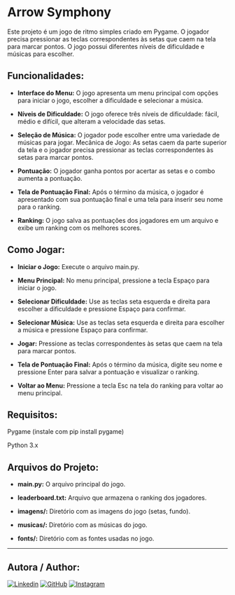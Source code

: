 # Arrow Symphony 

Este projeto é um jogo de ritmo simples criado em Pygame. O jogador precisa pressionar as teclas correspondentes às setas que caem na tela para marcar pontos. O jogo possui diferentes níveis de dificuldade e músicas para escolher.


## Funcionalidades:
- **Interface do Menu:** O jogo apresenta um menu principal com opções para iniciar o jogo, escolher a dificuldade e selecionar a música.


- **Níveis de Dificuldade:** O jogo oferece três níveis de dificuldade: fácil, médio e difícil, que alteram a velocidade das setas.


- **Seleção de Música:** O jogador pode escolher entre uma variedade de músicas para jogar.
Mecânica de Jogo: As setas caem da parte superior da tela e o jogador precisa pressionar as teclas correspondentes às setas para marcar pontos.


- **Pontuação:** O jogador ganha pontos por acertar as setas e o combo aumenta a pontuação.


- **Tela de Pontuação Final:** Após o término da música, o jogador é apresentado com sua pontuação final e uma tela para inserir seu nome para o ranking.


- **Ranking:** O jogo salva as pontuações dos jogadores em um arquivo e exibe um ranking com os melhores scores.


## Como Jogar:
- **Iniciar o Jogo:** Execute o arquivo main.py.


- **Menu Principal:** No menu principal, pressione a tecla Espaço para iniciar o jogo.


- **Selecionar Dificuldade:** Use as teclas seta esquerda e direita para escolher a dificuldade e pressione Espaço para confirmar.


- **Selecionar Música:** Use as teclas seta esquerda e direita para escolher a música e pressione Espaço para confirmar.


- **Jogar:** Pressione as teclas correspondentes às setas que caem na tela para marcar pontos.


- **Tela de Pontuação Final:** Após o término da música, digite seu nome e pressione Enter para salvar a pontuação e visualizar o ranking.


- **Voltar ao Menu:** Pressione a tecla Esc na tela do ranking para voltar ao menu principal.


## Requisitos:
Pygame (instale com pip install pygame)

Python 3.x


## Arquivos do Projeto:
- **main.py:** O arquivo principal do jogo.


- **leaderboard.txt:** Arquivo que armazena o ranking dos jogadores.

  
- **imagens/:** Diretório com as imagens do jogo (setas, fundo).


- **musicas/:** Diretório com as músicas do jogo.

  
- **fonts/:** Diretório com as fontes usadas no jogo.

--------------------------------------------------------------
## Autora / Author:
[![Linkedin](https://img.shields.io/badge/-LinkedIn-blue?style=flat&logo=Linkedin&logoColor=white)](https://www.linkedin.com/in/maria-eduarda-a-58238b1a1?) [![GitHub](https://img.shields.io/badge/-GitHub-181717?style=flat&logo=github)](https://github.com/Dudahh18) [![Instagram](https://img.shields.io/badge/-Instagram-E4405F?style=flat&logo=instagram&logoColor=white)](https://www.instagram.com/_dudahh.18?igsh=MXZpdHhnamNmbjMx)
